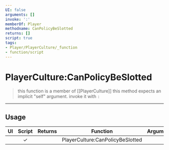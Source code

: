 ```yaml
---
UI: false
arguments: []
invoke: ':'
memberOf: Player
methodname: CanPolicyBeSlotted
returns: []
script: true
tags:
- Player/PlayerCulture/_function
- function/script
---
```

# PlayerCulture:CanPolicyBeSlotted
> this function is a member of [[PlayerCulture]]
> this method expects an implicit "self" argument. invoke it with `:`
-----
## Usage
|  UI | Script | Returns | Function | Arguments |
|:---:|:------:|-------:|:--------:|:---------|
| |✓||PlayerCulture:CanPolicyBeSlotted||
